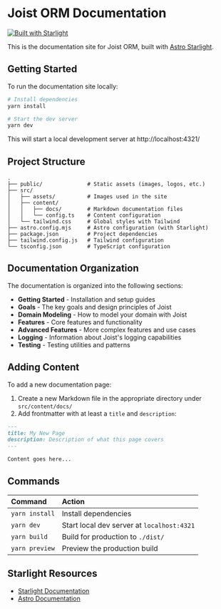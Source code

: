 # Joist ORM Documentation

[![Built with Starlight](https://astro.badg.es/v2/built-with-starlight/tiny.svg)](https://starlight.astro.build)

This is the documentation site for Joist ORM, built with [Astro Starlight](https://starlight.astro.build).

## Getting Started

To run the documentation site locally:

```bash
# Install dependencies
yarn install

# Start the dev server
yarn dev
```

This will start a local development server at http://localhost:4321/

## Project Structure

```
.
├── public/              # Static assets (images, logos, etc.)
├── src/
│   ├── assets/          # Images used in the site
│   ├── content/
│   │   ├── docs/        # Markdown documentation files
│   │   └── config.ts    # Content configuration
│   └── tailwind.css     # Global styles with Tailwind
├── astro.config.mjs     # Astro configuration (with Starlight)
├── package.json         # Project dependencies
├── tailwind.config.js   # Tailwind configuration
└── tsconfig.json        # TypeScript configuration
```

## Documentation Organization

The documentation is organized into the following sections:

- **Getting Started** - Installation and setup guides
- **Goals** - The key goals and design principles of Joist
- **Domain Modeling** - How to model your domain with Joist
- **Features** - Core features and functionality
- **Advanced Features** - More complex features and use cases
- **Logging** - Information about Joist's logging capabilities
- **Testing** - Testing utilities and patterns

## Adding Content

To add a new documentation page:

1. Create a new Markdown file in the appropriate directory under `src/content/docs/`
2. Add frontmatter with at least a `title` and `description`:

```md
---
title: My New Page
description: Description of what this page covers
---

Content goes here...
```

## Commands

| Command           | Action                                       |
| :---------------- | :------------------------------------------- |
| `yarn install`    | Install dependencies                         |
| `yarn dev`        | Start local dev server at `localhost:4321`   |
| `yarn build`      | Build for production to `./dist/`            |
| `yarn preview`    | Preview the production build                 |

## Starlight Resources

- [Starlight Documentation](https://starlight.astro.build/)
- [Astro Documentation](https://docs.astro.build)